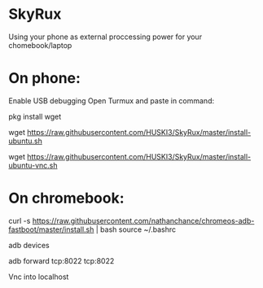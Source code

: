 # SkyRux
Using your phone as external proccessing power for your chomebook/laptop


# On phone:
Enable USB debugging
Open Turmux and paste in command:

pkg install wget

wget https://raw.githubusercontent.com/HUSKI3/SkyRux/master/install-ubuntu.sh

wget https://raw.githubusercontent.com/HUSKI3/SkyRux/master/install-ubuntu-vnc.sh

# On chromebook:
curl -s https://raw.githubusercontent.com/nathanchance/chromeos-adb-fastboot/master/install.sh | bash
source ~/.bashrc

adb devices

adb forward tcp:8022 tcp:8022

Vnc into localhost
